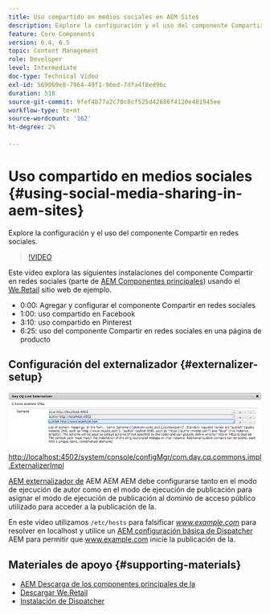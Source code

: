 ```yaml
---
title: Uso compartido en medios sociales en AEM Sites
description: Explore la configuración y el uso del componente Compartir en redes sociales.
feature: Core Components
version: 6.4, 6.5
topic: Content Management
role: Developer
level: Intermediate
doc-type: Technical Video
exl-id: 569069e8-7964-49f1-96ed-7dfa4f8ed96c
duration: 518
source-git-commit: 9fef4b77a2c70c8cf525d42686f4120e481945ee
workflow-type: tm+mt
source-wordcount: '162'
ht-degree: 2%

---
```


# Uso compartido en medios sociales {#using-social-media-sharing-in-aem-sites}

Explore la configuración y el uso del componente Compartir en redes sociales.

>[!VIDEO](https://video.tv.adobe.com/v/18897?quality=12&learn=on)

Este vídeo explora las siguientes instalaciones del componente Compartir en redes sociales (parte de [AEM Componentes principales](https://experienceleague.adobe.com/docs/experience-manager-core-components/using/introduction.html?lang=es)) usando el [We.Retail](https://github.com/Adobe-Marketing-Cloud/aem-sample-we-retail#weretail) sitio web de ejemplo.

* 0:00: Agregar y configurar el componente Compartir en redes sociales
* 1:00: uso compartido en Facebook
* 3:10: uso compartido en Pinterest
* 6:25: uso del componente Compartir en redes sociales en una página de producto

## Configuración del externalizador {#externalizer-setup}

![Externalizador de vínculos CQ de día](assets/externalizer.png)

[http://localhost:4502/system/console/configMgr/com.day.cq.commons.impl.ExternalizerImpl](http://localhost:4502/system/console/configMgr/com.day.cq.commons.impl.ExternalizerImpl)

[AEM externalizador de](https://helpx.adobe.com/experience-manager/6-5/sites/developing/using/externalizer.html) AEM AEM AEM debe configurarse tanto en el modo de ejecución de autor como en el modo de ejecución de publicación para asignar el modo de ejecución de publicación al dominio de acceso público utilizado para acceder a la publicación de la.

En este vídeo utilizamos `/etc/hosts` para falsificar *www.example.com* para resolver en localhost y utilice un [AEM configuración básica de Dispatcher](https://experienceleague.adobe.com/docs/experience-manager-dispatcher/using/getting-started/dispatcher-install.html) AEM para permitir que www.example.com inicie la publicación de la.

## Materiales de apoyo {#supporting-materials}

* [AEM Descarga de los componentes principales de la](https://github.com/adobe/aem-core-wcm-components/releases)
* [Descargar We.Retail](https://github.com/Adobe-Marketing-Cloud/aem-sample-we-retail/releases)
* [Instalación de Dispatcher](https://experienceleague.adobe.com/docs/experience-manager-dispatcher/using/getting-started/dispatcher-install.html)
